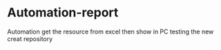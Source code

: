 # Automation-report
Automation get the resource from excel then show in PC
testing the new creat repository
